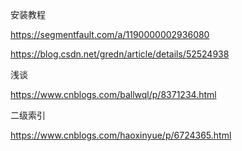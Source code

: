 安装教程

<https://segmentfault.com/a/1190000002936080> 

<https://blog.csdn.net/gredn/article/details/52524938> 

浅谈

<https://www.cnblogs.com/ballwql/p/8371234.html> 

二级索引

<https://www.cnblogs.com/haoxinyue/p/6724365.html> 